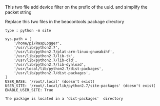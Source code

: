 This two file add device filter on the prefix of the uuid.
and simplify the packet string

Replace this two files in the beacontools package directory  

```
type : python -m site  
```

```
sys.path = [
    '/home/pi/RaspLogger',  
    '/usr/lib/python2.7',  
    '/usr/lib/python2.7/plat-arm-linux-gnueabihf',  
    '/usr/lib/python2.7/lib-tk',  
    '/usr/lib/python2.7/lib-old',  
    '/usr/lib/python2.7/lib-dynload',  
    '/usr/local/lib/python2.7/dist-packages',  
    '/usr/lib/python2.7/dist-packages',  
]  
USER_BASE: '/root/.local' (doesn't exist)  
USER_SITE: '/root/.local/lib/python2.7/site-packages' (doesn't exist)  
ENABLE_USER_SITE: True  

The package is located in a 'dist-packages'  directory  
```
  

